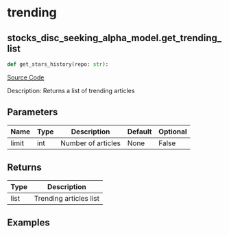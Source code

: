 # trending

## stocks_disc_seeking_alpha_model.get_trending_list

```python
def get_stars_history(repo: str):
```
[Source Code](https://github.com/OpenBB-finance/OpenBBTerminal/tree/main/openbb_terminal/stocks/discovery/seeking_alpha_model.py#L99)

Description: Returns a list of trending articles

## Parameters

| Name | Type | Description | Default | Optional |
| ---- | ---- | ----------- | ------- | -------- |
| limit | int | Number of articles | None | False |

## Returns

| Type | Description |
| ---- | ----------- |
| list | Trending articles list |

## Examples

